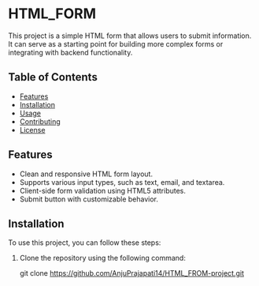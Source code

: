 # HTML_FORM
 

This project is a simple HTML form that allows users to submit information. It can serve as a starting point for building more complex forms or integrating with backend functionality.

## Table of Contents

- [Features](#features)
- [Installation](#installation)
- [Usage](#usage)
- [Contributing](#contributing)
- [License](#license)

## Features

- Clean and responsive HTML form layout.
- Supports various input types, such as text, email, and textarea.
- Client-side form validation using HTML5 attributes.
- Submit button with customizable behavior.

## Installation

To use this project, you can follow these steps:

1. Clone the repository using the following command:

   
   git clone https://github.com/AnjuPrajapati14/HTML_FROM-project.git
